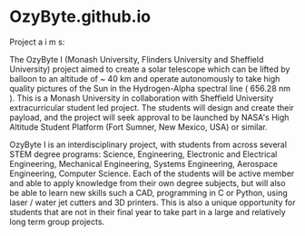 # OzyByte.github.io

Project a i m s:

The OzyByte I (Monash University, Flinders University and Sheffield University) project aimed to create a solar telescope which can be lifted by balloon to an altitude of ~ 40 km and operate autonomously to take high quality pictures of the Sun in the Hydrogen-Alpha spectral line ( 656.28 nm ). This is a Monash University in collaboration with  Sheffield University extracurricular student led project. The students will  design and create their payload, and the project will seek approval to be launched by  NASA's High Altitude Student Platform (Fort Sumner, New Mexico, USA) or similar.

OzyByte I is an interdisciplinary project, with students from across several STEM degree programs: Science, Engineering, Electronic and Electrical Engineering, Mechanical Engineering,  Systems Engineering, Aerospace Engineering, Computer Science. Each of the students will be active member and  able to apply knowledge from their own degree subjects, but will also be able to learn new skills such a CAD, programming in C or Python, using laser / water jet cutters and 3D printers. This is also a unique opportunity for students that are not in their final year to take part in a large and relatively long term group projects.
